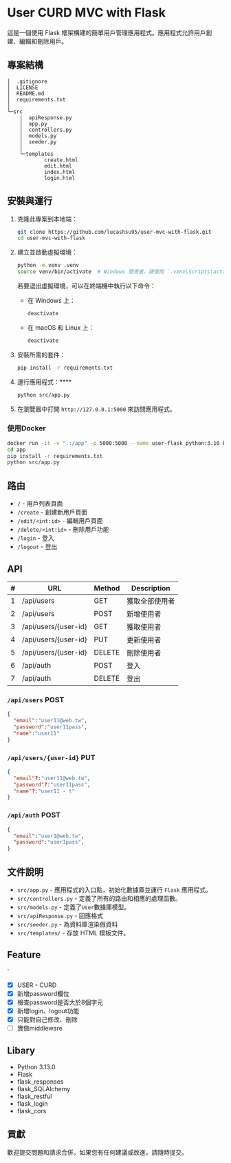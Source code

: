 # User CURD MVC with Flask

這是一個使用 Flask 框架構建的簡單用戶管理應用程式。應用程式允許用戶創建、編輯和刪除用戶。

## 專案結構
```
│  .gitignore
│  LICENSE
│  README.md
│  requirements.txt
│
└─src
    │  apiResponse.py
    │  app.py
    │  controllers.py
    │  models.py
    │  seeder.py
    │
    └─templates
            create.html
            edit.html
            index.html
            login.html
```

## 安裝與運行

1. 克隆此專案到本地端：
    ```bash
    git clone https://github.com/lucashsu95/user-mvc-with-flask.git
    cd user-mvc-with-flask
    ```

2. 建立並啟動虛擬環境：
    ```bash
    python -m venv .venv
    source venv/bin/activate  # Windows 使用者，請使用 `.venv\Scripts\activate`
    ```
    若要退出虛擬環境，可以在終端機中執行以下命令：
    - 在 Windows 上：
      ```sh
      deactivate
      ```
    - 在 macOS 和 Linux 上：
      ```sh
      deactivate
      ```

3. 安裝所需的套件：
    ```bash
    pip install -r requirements.txt
    ```

4. 運行應用程式：****
    ```bash
    python src/app.py
    ```

5. 在瀏覽器中打開 `http://127.0.0.1:5000` 來訪問應用程式。

### 使用Docker

```bash
docker run -it -v ".:/app" -p 5000:5000 --name user-flask python:3.10 bash
cd app
pip install -r requirements.txt
python src/app.py
```

## 路由

- `/` - 用戶列表頁面
- `/create` - 創建新用戶頁面
- `/edit/<int:id>` - 編輯用戶頁面
- `/delete/<int:id>` - 刪除用戶功能
- `/login` - 登入
- `/logout` - 登出

## API

| # | URL | Method | Description |
| --- | --- | --- | --- |
| 1 | /api/users | GET | 獲取全部使用者 |
| 2 | /api/users | POST | 新增使用者 |
| 3 | /api/users/{user-id} | GET | 獲取使用者 |
| 4 | /api/users/{user-id} | PUT | 更新使用者 |
| 5 | /api/users/{user-id} | DELETE | 刪除使用者 |
| 6 | /api/auth | POST    | 登入 |
| 7 | /api/auth | DELETE  | 登出 |

### `/api/users` POST

```json
{
  "email":"user11@web.tw",
  "password":"user11pass",
  "name":"user11"
}
```

### `/api/users/{user-id}` PUT

```json
{
  "email"?:"user11@web.tw",
  "password"?:"user11pass",
  "name"?:"user11 - t"
}
```

### `/api/auth` POST

```json
{
  "email":"user1@web.tw",
  "password":"user1pass",
}
```

## 文件說明

- `src/app.py` - 應用程式的入口點，初始化數據庫並運行 `Flask` 應用程式。
- `src/controllers.py` - 定義了所有的路由和相應的處理函數。
- `src/models.py` - 定義了`User`數據庫模型。
- `src/apiResponse.py` - 回應格式
- `src/seeder.py` - 為資料庫渲染假資料
- `src/templates/` - 存放 HTML 模板文件。

## Feature
`
- [x] USER - CURD
- [x] 新增password欄位
- [x] 檢查password是否大於8個字元
- [x] 新增login、logout功能
- [x] 只能對自己修改、刪除
- [ ] 實做middleware

## Libary

- Python 3.13.0
- Flask
- flask_responses
- flask_SQLAlchemy
- flask_restful
- flask_login
- flask_cors

## 貢獻

歡迎提交問題和請求合併。如果您有任何建議或改進，請隨時提交。